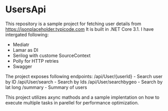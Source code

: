 # UsersApi
This repository is a sample project for fetching user details from https://jsonplaceholder.typicode.com
It is built in .NET Core 3.1. I have intergated following:
- Mediatr
- Lamar as DI
- Serilog with custome SourceContext
- Polly for HTTP retries
- Swagger

The project exposes following endpoints:
/api/User/{userId} - Search user by ID
/api/User/search - Search by Ids
/api/User/searchbygeo - Search by lat long
/summary - Summary of users

This project utilizes axync mathods and a sample implentation on how to execute multiple tasks in parellel for performance optimization.

